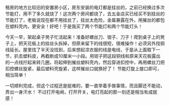 <!---
markmeta_author: wongoo
markmeta_date: 2014-06-29 06:58:25+00:00
slug: replace-light
markmeta_title: 换灯记
wordpress_id: 620
markmeta_categories: Inspiration
markmeta_tags: 换灯,生活
-->

租房的地方比较旧的安置房小区，房东安装的电灯都是挂丝的，之前已经换过多次节能灯，用不了多久就烧了！这次两个房间都烧了，去五金店买已经买不到挂丝的节能灯了，老板说现在都不用挂丝了，挂丝太危险，金属暴露在外，用摧丝的都包在塑料壳内，更安全！好吧！于是我买了两个节能灯和两个节能灯头！

今天一早，架起桌子凳子忙活起来！准备好螺丝刀、钳子、刀子！爬到桌子上的凳子上，把天花板上的挂丝头拆掉，但原来留下的线很短，很难操作！必须另外找铜线延长。屋里找了半天没找到，后来想起凉衣服的线是电线，于是从上面取下一节，扒去塑料皮，再截断成10厘米一小段。用钳子把这段铜线和原来天花板露出的一点线拧起来转几圈，将起伸到摧丝塑料壳内，然后穿进扣控中，再用螺丝刀把扣控螺丝旋紧，最后塑料壳旋紧，这样摧丝口就换好了！ 节能灯旋上接口即可，相当简单！

一切顺利完成，但这个过程还是挺难的，要一直举着手做事情，而且脚还不能动，弄出一身汗水！ 不过打开电闸，打开开关，电灯亮起的那一刻还是相当有成就感！
